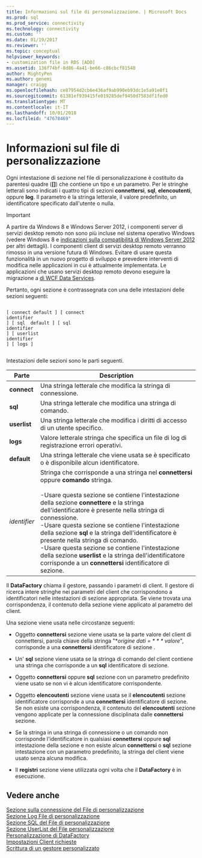 ```yaml
---
title: Informazioni sul file di personalizzazione. | Microsoft Docs
ms.prod: sql
ms.prod_service: connectivity
ms.technology: connectivity
ms.custom: ''
ms.date: 01/19/2017
ms.reviewer: ''
ms.topic: conceptual
helpviewer_keywords:
- customization file in RDS [ADO]
ms.assetid: 136f74bf-8d86-4a41-be66-c86cbcf81548
author: MightyPen
ms.author: genemi
manager: craigg
ms.openlocfilehash: ce87954d2cb6e436af9ab990eb93dc1e5a91e8f1
ms.sourcegitcommit: 61381ef939415fe019285def9450d7583df1fed0
ms.translationtype: MT
ms.contentlocale: it-IT
ms.lasthandoff: 10/01/2018
ms.locfileid: "47678469"
---
```

# <a name="understanding-the-customization-file"></a>Informazioni sul file di personalizzazione
Ogni intestazione di sezione nel file di personalizzazione è costituito da parentesi quadre (**[]**) che contiene un tipo e un parametro. Per le stringhe letterali sono indicati i quattro tipi di sezioni **connettersi**, **sql**, **elencoutenti**, oppure **log**. Il parametro è la stringa letterale, il valore predefinito, un identificatore specificato dall'utente o nulla.  
  
> [!IMPORTANT]
>  A partire da Windows 8 e Windows Server 2012, i componenti server di servizi desktop remoto non sono più incluse nel sistema operativo Windows (vedere Windows 8 e [indicazioni sulla compatibilità di Windows Server 2012](https://www.microsoft.com/en-us/download/details.aspx?id=27416) per altri dettagli). I componenti client di servizi desktop remoto verranno rimosso in una versione futura di Windows. Evitare di usare questa funzionalità in un nuovo progetto di sviluppo e prevedere interventi di modifica nelle applicazioni in cui è attualmente implementata. Le applicazioni che usano servizi desktop remoto devono eseguire la migrazione a [di WCF Data Services](http://go.microsoft.com/fwlink/?LinkId=199565).  
  
 Pertanto, ogni sezione è contrassegnata con una delle intestazioni delle sezioni seguenti:  
  
```  
  
[ connect default ] [ connect    
identifier   
] [ sql  default ] [ sql    
identifier   
] [ userlist    
identifier   
] [ logs ]  
  
```  
  
 Intestazioni delle sezioni sono le parti seguenti.  
  
|Parte|Description|  
|----------|-----------------|  
|**connect**|Una stringa letterale che modifica la stringa di connessione.|  
|**sql**|Una stringa letterale che modifica una stringa di comando.|  
|**userlist**|Una stringa letterale che modifica i diritti di accesso di un utente specifico.|  
|**logs**|Valore letterale stringa che specifica un file di log di registrazione errori operativi.|  
|**default**|Una stringa letterale che viene usata se è specificato o è disponibile alcun identificatore.|  
|*identifier*|Stringa che corrisponde a una stringa nel **connettersi** oppure **comando** stringa.<br /><br /> -Usare questa sezione se contiene l'intestazione della sezione **connettere** e la stringa dell'identificatore è presente nella stringa di connessione.<br />-Usare questa sezione se contiene l'intestazione della sezione **sql** e la stringa dell'identificatore è presente nella stringa di comando.<br />-Usare questa sezione se contiene l'intestazione della sezione **userlist** e la stringa dell'identificatore corrisponde a un **connettersi** identificatore di sezione.|  
  
 Il **DataFactory** chiama il gestore, passando i parametri di client. Il gestore di ricerca intere stringhe nei parametri del client che corrispondono a identificatori nelle intestazioni di sezione appropriata. Se viene trovata una corrispondenza, il contenuto della sezione viene applicato al parametro del client.  
  
 Una sezione viene usata nelle circostanze seguenti:  
  
-   Oggetto **connettersi** sezione viene usata se la parte valore del client di connettersi, parola chiave della stringa "**origine dati = * * * valore*", corrisponde a una **connettersi** identificatore di sezione *.*  
  
-   Un' **sql** sezione viene usata se la stringa di comando del client contiene una stringa che corrisponde a un **sql** identificatore di sezione.  
  
-   Oggetto **connettersi** oppure **sql** sezione con un parametro predefinito viene usato se non vi è alcun identificatore corrispondente.  
  
-   Oggetto **elencoutenti** sezione viene usata se il **elencoutenti** sezione identificatore corrisponde a una **connettersi** identificatore di sezione. Se non esiste una corrispondenza, il contenuto del **elencoutenti** sezione vengono applicate per la connessione disciplinata dalle **connettersi** sezione.  
  
-   Se la stringa in una stringa di connessione o un comando non corrisponde l'identificatore in qualsiasi **connettersi** oppure **sql** intestazione della sezione e non esiste alcun **connettersi** o **sql**  sezione intestazione con un parametro predefinito, la stringa del client viene usato senza alcuna modifica.  
  
-   Il **registri** sezione viene utilizzata ogni volta che il **DataFactory** è in esecuzione.  
  
## <a name="see-also"></a>Vedere anche  
 [Sezione sulla connessione del File di personalizzazione](../../../ado/guide/remote-data-service/customization-file-connect-section.md)   
 [Sezione Log File di personalizzazione](../../../ado/guide/remote-data-service/customization-file-logs-section.md)   
 [Sezione SQL del File di personalizzazione](../../../ado/guide/remote-data-service/customization-file-sql-section.md)   
 [Sezione UserList del File personalizzazione](../../../ado/guide/remote-data-service/customization-file-userlist-section.md)   
 [Personalizzazione di DataFactory](../../../ado/guide/remote-data-service/datafactory-customization.md)   
 [Impostazioni Client richieste](../../../ado/guide/remote-data-service/required-client-settings.md)   
 [Scrittura di un gestore personalizzato](../../../ado/guide/remote-data-service/writing-your-own-customized-handler.md)





















